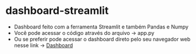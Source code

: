 # dashboard-streamlit

* Dashboard feito com a ferramenta Streamlit e também Pandas e Numpy
* Você pode acessar o código através do arquivo -> app.py
* Ou se preferir pode acessar o dashboard direto pelo seu navegador web nesse link -> [Dashboard](https://dashboard-app-firstdashboard.streamlit.app/)
